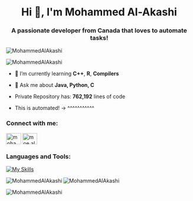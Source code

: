 <h1 align="center">Hi 👋, I'm Mohammed Al-Akashi</h1>
<h3 align="center">A passionate developer from Canada that loves to automate tasks!</h3>

<p align="left"> <img src="https://komarev.com/ghpvc/?username=MohammedAlAkashi&label=Profile%20views&color=0e75b6&style=flat" alt="MohammedAlAkashi" /> </p>

<p align="left"><img src="https://github-profile-trophy.vercel.app/?username=MohammedAlAkashi&theme=nord" alt="MohammedAlAkashi" /></a> </p>

- 🌱 I’m currently learning **C++**, **R**, **Compilers**

- 💬 Ask me about **Java, Python, C**
- Private Repository has: **762,192** lines of code
- This is automated! ->    ^^^^^^^^^^^
<h3 align="left">Connect with me:</h3>
<p align="left">
<a href="https://linkedin.com/in/mohammed-a-1840b129b" target="blank"><img align="center" src="https://raw.githubusercontent.com/rahuldkjain/github-profile-readme-generator/master/src/images/icons/Social/linked-in-alt.svg" alt="mohammed-a-1840b129b" height="30" width="40" /></a>
<a href="https://instagram.com/moe.alakashi" target="blank"><img align="center" src="https://raw.githubusercontent.com/rahuldkjain/github-profile-readme-generator/master/src/images/icons/Social/instagram.svg" alt="moe.alakashi" height="30" width="40" /></a>
</p>

<h3 align="left">Languages and Tools:</h3>

[![My Skills](https://skillicons.dev/icons?i=java,py,c,cpp,html,javascript,php,angular,react,bash,vscode,postgres,mysql,lua,linux,linkedin,instagram,idea,github,eclipse)](https://skillicons.dev)

<p><img align="left" src="https://github-readme-stats.vercel.app/api/top-langs/?username=MohammedAlAkashi&layout=donut-vertical&show_icons=true&theme=transparent&lang_count=8" alt="MohammedAlAkashi" /></p>

<p>&nbsp;<img align="left" src="https://github-readme-stats.vercel.app/api?username=MohammedAlAkashi&show_icons=true&locale=en&theme=transparent" alt="MohammedAlAkashi" /></p>

<p><img align="center" src="https://github-readme-streak-stats.herokuapp.com/?user=MohammedAlAkashi&theme=transparent" alt="MohammedAlAkashi" /></p>